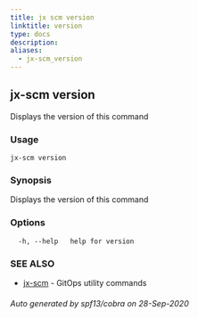 ```yaml
---
title: jx scm version
linktitle: version
type: docs
description: 
aliases:
  - jx-scm_version
---
```


## jx-scm version

Displays the version of this command

### Usage

```
jx-scm version
```

### Synopsis

Displays the version of this command

### Options

```
  -h, --help   help for version
```

### SEE ALSO

* [jx-scm](jx-scm)	 - GitOps utility commands

###### Auto generated by spf13/cobra on 28-Sep-2020
